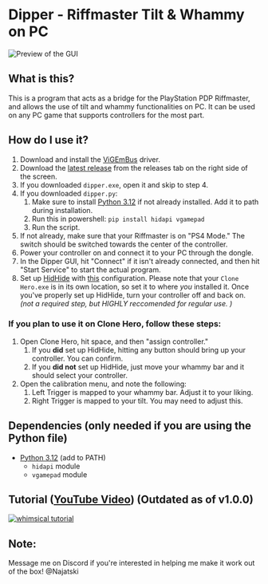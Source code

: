 # Dipper - Riffmaster Tilt & Whammy on PC
![Preview of the GUI](https://i.imgur.com/aALKOTc.png)
## What is this?
This is a program that acts as a bridge for the PlayStation PDP Riffmaster, and allows the use of tilt and whammy functionalities on PC. It can be used on any PC game that supports controllers for the most part.

## How do I use it?
1. Download and install the [ViGEmBus](https://github.com/nefarius/ViGEmBus/releases/latest) driver.
1. Download the [latest release](https://github.com/Najatski/dipper/releases/latest) from the releases tab on the right side of the screen.
2. If you downloaded `dipper.exe`, open it and skip to step 4.
3. If you downloaded `dipper.py`:
    1. Make sure to install [Python 3.12](https://www.python.org/downloads/release/python-3120/) if not already installed. Add it to path during installation.
    1. Run this in powershell: `pip install hidapi vgamepad`
    2. Run the script.
5. If not already, make sure that your Riffmaster is on "PS4 Mode." The switch should be switched towards the center of the controller.
6. Power your controller on and connect it to your PC through the dongle.
7. In the Dipper GUI, hit "Connect" if it isn't already connected, and then hit "Start Service" to start the actual program.
7. Set up [HidHide](https://github.com/nefarius/HidHide/releases) with [this](https://imgur.com/a/6wfv9IQ) configuration. Please note that your `Clone Hero.exe` is in its own location, so set it to where *you* installed it. Once you've properly set up HidHide, turn your controller off and back on. *(not a required step, but HIGHLY reccomended for regular use. )*
### If you plan to use it on Clone Hero, follow these steps:
1. Open Clone Hero, hit space, and then "assign controller."
    1. If you **did** set up HidHide, hitting any button should bring up your controller. You can confirm.
    2. If you **did not** set up HidHide, just move your whammy bar and it should select your controller.
2. Open the calibration menu, and note the following:
    1. Left Trigger is mapped to your whammy bar. Adjust it to your liking.
    2. Right Trigger is mapped to your tilt. You may need to adjust this.

## Dependencies (only needed if you are using the Python file)
* [Python 3.12](https://www.python.org/downloads/release/python-3120/) (add to PATH)
  * `hidapi` module
  * `vgamepad` module

## Tutorial ([YouTube Video](https://www.youtube.com/watch?v=yPgwkj3PYZ0)) (Outdated as of v1.0.0)
[![whimsical tutorial](https://img.youtube.com/vi/yPgwkj3PYZ0/0.jpg)](https://www.youtube.com/watch?v=yPgwkj3PYZ0)

## Note:
Message me on Discord if you're interested in helping me make it work out of the box!
@Najatski

